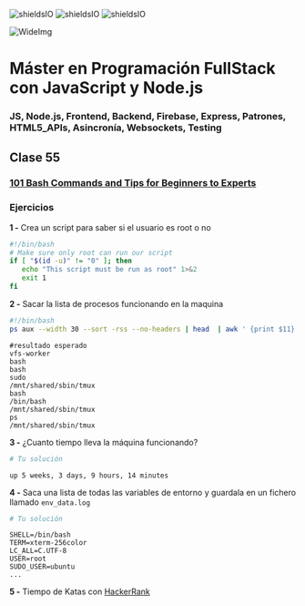![shieldsIO](https://img.shields.io/github/issues/Fictizia/Master-en-programacion-fullstack-con-JavaScript-y-Node.js_ed2.svg)
![shieldsIO](https://img.shields.io/github/forks/Fictizia/Master-en-programacion-fullstack-con-JavaScript-y-Node.js_ed2.svg)
![shieldsIO](https://img.shields.io/github/stars/Fictizia/Master-en-programacion-fullstack-con-JavaScript-y-Node.js_ed2.svg)

![WideImg](http://fictizia.com/img/github/Fictizia-plan-estudios-github.jpg)

# Máster en Programación FullStack con JavaScript y Node.js
### JS, Node.js, Frontend, Backend, Firebase, Express, Patrones, HTML5_APIs, Asincronía, Websockets, Testing

## Clase 55


### [101 Bash Commands and Tips for Beginners to Experts](https://dev.to/awwsmm/101-bash-commands-and-tips-for-beginners-to-experts-30je)


### Ejercicios

**1 -** Crea un script para saber si el usuario es root o no
```bash
#!/bin/bash
# Make sure only root can run our script
if [ "$(id -u)" != "0" ]; then
   echo "This script must be run as root" 1>&2
   exit 1
fi
```


**2 -** Sacar la lista de procesos funcionando en la maquina
```bash
#!/bin/bash
ps aux --width 30 --sort -rss --no-headers | head  | awk ' {print $11}'
```

```
#resultado esperado
vfs-worker
bash
bash
sudo
/mnt/shared/sbin/tmux
bash
/bin/bash
/mnt/shared/sbin/tmux
ps
/mnt/shared/sbin/tmux
```

**3 -** ¿Cuanto tiempo lleva la máquina funcionando?
```bash
# Tu solución
```

```
up 5 weeks, 3 days, 9 hours, 14 minutes
```

**4 -** Saca una lista de todas las variables de entorno y guardala en un fichero llamado `env_data.log`
```bash
# Tu solución
```

```
SHELL=/bin/bash
TERM=xterm-256color
LC_ALL=C.UTF-8
USER=root
SUDO_USER=ubuntu
...
```

**5 -** Tiempo de Katas con [HackerRank](https://www.hackerrank.com/domains/shell?filters%5Bsubdomains%5D%5B%5D=bash&filters%5Bsubdomains%5D%5B%5D=grep-sed-awk&filters%5Bdifficulty%5D%5B%5D=easy)